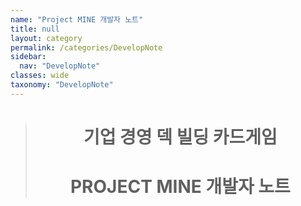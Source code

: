 ```yaml
---
name: "Project MINE 개발자 노트"
title: null
layout: category
permalink: /categories/DevelopNote
sidebar: 
  nav: "DevelopNote"
classes: wide
taxonomy: "DevelopNote"
---
```


> # <center>기업 경영 덱 빌딩 카드게임 </center>
>
> # <center> PROJECT MINE 개발자 노트</center>
